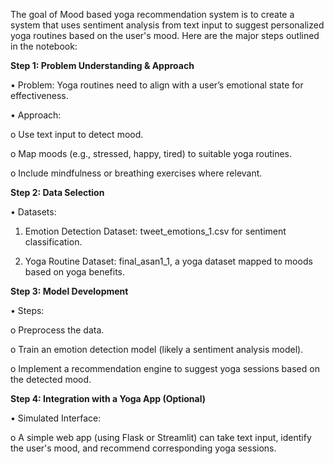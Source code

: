 The goal of Mood based yoga recommendation system is to create a system that uses sentiment analysis from text input to suggest personalized yoga routines based on the user's mood. Here are the major steps outlined in the notebook:

<b>Step 1: Problem Understanding & Approach</b>

•	Problem: Yoga routines need to align with a user’s emotional state for effectiveness.

•	Approach:
  
  o	Use text input to detect mood.
  
  o	Map moods (e.g., stressed, happy, tired) to suitable yoga routines.
  
  o	Include mindfulness or breathing exercises where relevant.

<b> Step 2: Data Selection</b>

•	Datasets:

1.	Emotion Detection Dataset: tweet_emotions_1.csv for sentiment classification.

2.	Yoga Routine Dataset: final_asan1_1, a yoga dataset mapped to moods based on yoga benefits.


<b>Step 3: Model Development</b>

•	Steps:

o	Preprocess the data.

o	Train an emotion detection model (likely a sentiment analysis model).

o	Implement a recommendation engine to suggest yoga sessions based on the detected mood.


<b>Step 4: Integration with a Yoga App (Optional)</b>

•	Simulated Interface:

o	A simple web app (using Flask or Streamlit) can take text input, identify the user's mood, and recommend corresponding yoga sessions.
